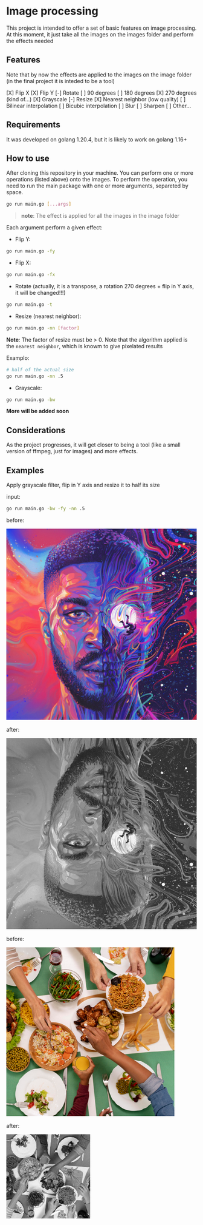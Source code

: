 # Image processing

This project is intended to offer a set of basic features on image processing. At this moment, it just take all the images on the images folder and perform the effects needed

## Features

Note that by now the effects are applied to the images on the image folder (in the final project it is inteded to be a tool)

[X] Flip X
[X] Flip Y
[-] Rotate 
  [ ] 90 degrees
  [ ] 180 degrees
  [X] 270 degrees (kind of...)
[X] Grayscale
[-] Resize
  [X] Nearest neighbor (low quality)
  [ ] Bilinear interpolation
  [ ] Bicubic interpolation
[ ] Blur
[ ] Sharpen
[ ] Other...

## Requirements

It was developed on golang 1.20.4, but it is likely to work on golang 1.16+

## How to use

After cloning this repository in your machine. You can perform one or more operations (listed above) onto the images. To perform the operation, you need to run the main package with one or more arguments, separeted by space.

```sh
go run main.go [...args]
```

> **note**: The effect is applied for all the images in the image folder

Each argument perform a given effect:

- Flip Y:

```sh
go run main.go -fy
```

- Flip X:

```sh
go run main.go -fx
```

- Rotate (actually, it is a transpose, a rotation 270 degrees + flip in Y axis, it will be changed!!!)

```sh
go run main.go -t
```

- Resize (nearest neighbor):

```sh
go run main.go -nn [factor]
```

**Note**: The factor of resize must be > 0. Note that the algorithm applied is the `nearest neighbor`, which is knowm to give pixelated results

Examplo:

```sh
# half of the actual size
go run main.go -nn .5
```

- Grayscale:

```sh
go run main.go -bw
```

**More will be added soon**

## Considerations

As the project progresses, it will get closer to being a tool (like a small version of ffmpeg, just for images) and more effects.

## Examples

Apply grayscale filter, flip in Y axis and resize it to half its size

input:
```sh
go run main.go -bw -fy -nn .5
```

before:

![sample image before effects](./images/SamSpratt_KidCudi_ManOnTheMoon3_AlbumCover_Web.jpg)

after:

![sample image after effects](./assets/SamSpratt_KidCudi_ManOnTheMoon3_AlbumCover_Web.jpg)

before:

![lunch before effects](./images/almoço.png)

after:

![lunch after effects](./assets/almoço.png)